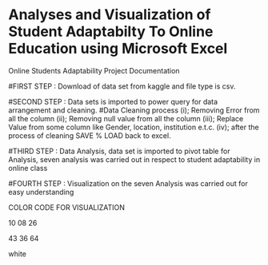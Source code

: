 # Analyses and Visualization of Student Adaptabilty To Online Education using Microsoft Excel

Online Students Adaptability Project Documentation

#FIRST STEP :  Download of data set from kaggle and file type is csv.

#SECOND STEP : Data sets is imported to power query for data arrangement and cleaning.
#Data Cleaning process 
(i); Removing Error from all the column
(ii); Removing null value from all the column
(iii); Replace Value from some column like Gender, location, institution e.t.c.
(iv); after the process of cleaning SAVE % LOAD back to excel.

#THIRD STEP : Data Analysis, data set is imported to pivot table for Analysis, seven analysis was carried out in respect to student adaptability in online class

#FOURTH STEP : Visualization on the seven Analysis was carried out for easy understanding

COLOR CODE FOR VISUALIZATION

10    08  26

43   36   64

white
